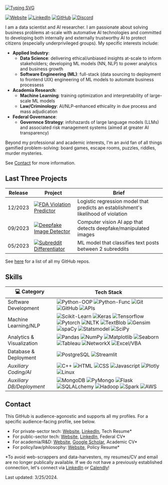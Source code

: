 [![Typing SVG](https://readme-typing-svg.demolab.com?font=Fira+Code&duration=1000&pause=1000&vCenter=true&width=435&lines=Christopher+Denq;Full-stack+Data+Scientist;Mathematical+AI+Researcher;AI+Governance+Researcher)](https://git.io/typing-svg)

[![Website](https://img.shields.io/badge/website-343434?style=for-the-badge&logo=About.me&logoColor=white)](https://cdenq.github.io/)
[![LinkedIn](https://img.shields.io/badge/linkedin-%230077B5.svg?&style=for-the-badge&logo=linkedin&logoColor=white)](https://www.linkedin.com/in/christopherdenq/)
[![GitHub](https://img.shields.io/badge/-Github-333?style=for-the-badge&logo=GitHub&logoColor=white)](https://github.com/cdenq)
[![Discord](https://img.shields.io/badge/Discord-7289DA?style=for-the-badge&logo=discord&logoColor=white)](https://discordapp.com/users/122537517835616257)

I am a data scientist and AI researcher. I am passionate about solving business problems at-scale with automative AI technologies and committed to developing both internally and externally trustworthy AI to protect citizens (especially underprivileged groups). My specific interests include:
- **Applied Industry**: 
    - **Data Science**: delivering ethical/unbiased insights at-scale to inform stakeholders; developing ML models (NN, NLP) to power analytics and business growth
    - **Software Engineering (ML)**: full-stack (data sourcing to deployment to frontend UIX) engineering of ML models to automate business processess  
- **Academia Research**: 
    - **Machine Learning**: training optimization and interpretability of large-scale ML models
    - **Law/Criminology**: AI/NLP-enhanced ethicality in due process and mass adjudication
- **Federal Governance**:
    - **Governnce Strategy**: infohazards of large language models (LLMs) and associated risk management systems (aimed at greater AI transparency)
  
Beyond my professional and academic interests, I'm an avid fan of all things gamified problem-solving: board games, escape rooms, puzzles, riddles, murder mysteries.

See [Contact](#contact) for more information.

## Last Three Projects
| **Release** | **Project** | **Brief**
| - | - | - 
| 12/2023 | [![FDA Violation Predictor](https://img.shields.io/badge/fda--violation--predictor-black?logo=github&logoColor=white)](https://github.com/cdenq/fda-food-violation-score-predictor) | Logistic regression model that predicts an establishment's likelihood of violation 
| 09/2023 | [![Deepfake Image Detector](https://img.shields.io/badge/deepfake--image--detector-black?logo=github&logoColor=white)](https://github.com/cdenq/deepfake-image-detector) | Computer vision AI app that detects deepfake/manipulated images 
| 05/2023 | [![Subreddit Differentiator](https://img.shields.io/badge/subreddit--differentiator-black?logo=github&logoColor=white)](https://github.com/cdenq/subreddit-differentiator) | ML model that classifies text posts between 2 subreddits 

See [here](https://github.com/cdenq/my-directory) for a list of all my GitHub repos.

## Skills

| 💻 **Category** | **Tech Stack**
| - | -
| Software Development |![Python-OOP](https://img.shields.io/badge/Python-OOP-gray?logo=python&logoColor=white&labelColor=blue) ![Python-Func](https://img.shields.io/badge/Python-Functional-gray?logo=python&logoColor=white&labelColor=blue) ![Git](https://img.shields.io/badge/Git-black?logo=git&logoColor=white) ![GitHub](https://img.shields.io/badge/GitHub-black?logo=github&logoColor=white) ![APIs](https://img.shields.io/badge/APIs-black?logoColor=white)
| Machine Learning/NLP | ![Scikit-Learn](https://img.shields.io/badge/Scikit--Learn-orange?logo=scikitlearn&logoColor=white) ![Keras](https://img.shields.io/badge/Keras-crimson?logo=keras&logoColor=white) ![Tensorflow](https://img.shields.io/badge/Tensorflow-orange?logo=tensorflow&logoColor=white) ![Pytorch](https://img.shields.io/badge/Pytorch-orange?logo=pytorch&logoColor=white) ![NLTK](https://img.shields.io/badge/NLTK-blue?logo=NLTK&logoColor=white) ![TextBlob](https://img.shields.io/badge/TextBlob-black?logo=TextBlob&logoColor=white) ![Gensim](https://img.shields.io/badge/Gensim-blue?logo=gensim&logoColor=white) ![spaCy](https://img.shields.io/badge/spaCy-blue?logo=spacy&logoColor=white) ![Statsmodel](https://img.shields.io/badge/Statsmodel-darkgreen?logo=statsmodel&logoColor=white) ![SciPy](https://img.shields.io/badge/SciPy-blue?logo=scipy&logoColor=white)
| Analytics & Visualization | ![Pandas](https://img.shields.io/badge/Pandas-black?logo=pandas&logoColor=white) ![NumPy](https://img.shields.io/badge/NumPy-blue?logo=numpy&logoColor=white) ![Matplotlib](https://img.shields.io/badge/Matplotlib-black?logo=matplotlib&logoColor=white) ![Seaborn](https://img.shields.io/badge/Seaborn-blue?logo=seaborn&logoColor=white) ![Tableau](https://img.shields.io/badge/Tableau-white?logo=tableau&logoColor=black) ![NetworkX](https://img.shields.io/badge/NetworkX-orange?logo=NetworkX&logoColor=white) ![Excel/VBA](https://img.shields.io/badge/Excel%2FVBA-darkgreen?logo=microsoftexcel&logoColor=white) 
| Database & Deployment |  ![PostgreSQL](https://img.shields.io/badge/PostgreSQL-blue?logo=postgresql&logoColor=white) ![Streamlit](https://img.shields.io/badge/Streamlit-crimson?logo=streamlit&logoColor=white) ![]()
| *Auxiliary Coding/AI* | ![C++](https://img.shields.io/badge/C%2B%2B-blue?logo=cplusplus&logoColor=white) ![HTML](https://img.shields.io/badge/HTML-darkgreen?logo=html5&logoColor=white) ![CSS](https://img.shields.io/badge/CSS-darkgreen?logo=css3&logoColor=white) ![Javascript](https://img.shields.io/badge/JavaScript-gold?logo=javascript&logoColor=black) ![Plotly](https://img.shields.io/badge/Plotly-blue?logo=plotly&logoColor=white) ![Linux](https://img.shields.io/badge/Linux-black?logo=linux&logoColor=white)
| *Auxiliary DB/Deployment* | ![MongoDB](https://img.shields.io/badge/MongoDB-darkgreen?logo=mongodb&logoColor=white) ![PyMongo](https://img.shields.io/badge/PyMongo-blue?logo=pymongo&logoColor=white) ![Flask](https://img.shields.io/badge/Flask-black?logo=flask&logoColor=white) ![SQLALchemy](https://img.shields.io/badge/SQLAlchemy-crimson?logo=sqlalchemy&logoColor=white) ![Hadoop](https://img.shields.io/badge/Hadoop-Apache-gray?logo=apachehadoop&logoColor=black&labelColor=gold) ![Spark](https://img.shields.io/badge/Spark-Apache-gray?logo=apachespark&logoColor=white&labelColor=orange) ![AWS](https://img.shields.io/badge/AWS-orange?logo=amazonaws&logoColor=white)

## Contact

This GitHub is audience-agonostic and supports all my profiles. For a specific audience-facing profile, see below.
- For private-sector tech: [Website](https://cdenq.github.io/subroutes/profile/data-science.html), [LinkedIn](https://www.linkedin.com/in/christopherdenq/), Tech Resume*
- For public-sector tech: [Website](https://cdenq.github.io/subroutes/profile/data-science.html), [LinkedIn](https://www.linkedin.com/in/christopherdenq/), Federal CV*
- For academia/R&D: [Website](https://cdenq.github.io/subroutes/profile/ai-tech-research.html), [Google Scholar](https://scholar.google.com/citations?user=bA86Ug0AAAAJ&hl=en), Academic CV*
- For policy/law/philosophy: [Website](https://cdenq.github.io/subroutes/profile/ai-gov-research.html), Policy Resume*


*To avoid web-scrappers and data-harvesters, my resumes/CV and email are no longer publically available. If we do not have a previously established connection, let's connect via [LinkedIn](https://www.linkedin.com/in/christopherdenq/) or [Calendly](https://calendly.com/christopherkd/coffee-chats)!

Last updated: 3/25/2024.